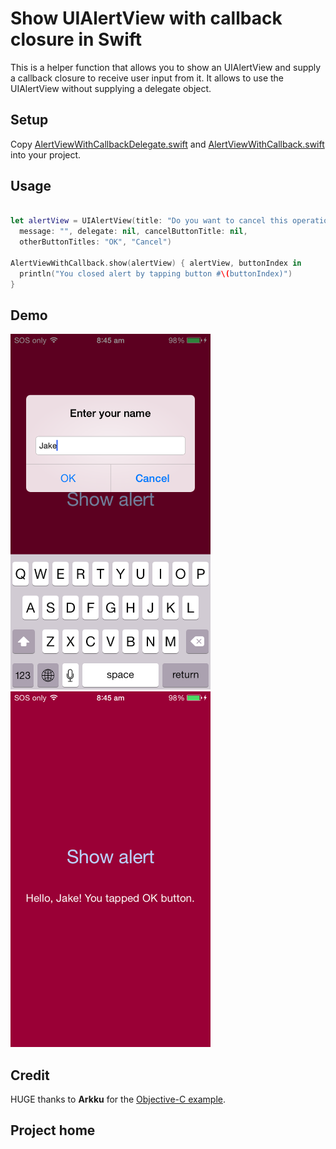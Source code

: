 # Show UIAlertView with callback closure in Swift

This is a helper function that allows you to show an UIAlertView and supply a callback
closure to receive user input from it. It allows to use the UIAlertView without supplying
a delegate object.

## Setup

Copy [AlertViewWithCallbackDelegate.swift](https://raw.githubusercontent.com/exchangegroup/alert-view-with-callback-swift/master/AlertViewWithCallback/AlertViewWithCallbackDelegate.swift) and [AlertViewWithCallback.swift](https://raw.githubusercontent.com/exchangegroup/alert-view-with-callback-swift/master/AlertViewWithCallback/AlertViewWithCallback.swift) into your project.

## Usage

```Swift

let alertView = UIAlertView(title: "Do you want to cancel this operation?",
  message: "", delegate: nil, cancelButtonTitle: nil,
  otherButtonTitles: "OK", "Cancel")

AlertViewWithCallback.show(alertView) { alertView, buttonIndex in
  println("You closed alert by tapping button #\(buttonIndex)")
}
```

## Demo

<img src='https://raw.githubusercontent.com/exchangegroup/alert-view-with-callback-swift/master/graphics/uialertview_with_callback_swift_1.png' width='320'>
<img src='https://raw.githubusercontent.com/exchangegroup/alert-view-with-callback-swift/master/graphics/uialertview_with_callback_swift_2.png' width='320'>

## Credit

HUGE thanks to **Arkku** for the [Objective-C example](http://stackoverflow.com/a/9662147/297131).

## Project home

